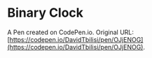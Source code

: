 # Binary Clock

A Pen created on CodePen.io. Original URL: [https://codepen.io/DavidTbilisi/pen/OJjENOG](https://codepen.io/DavidTbilisi/pen/OJjENOG).

